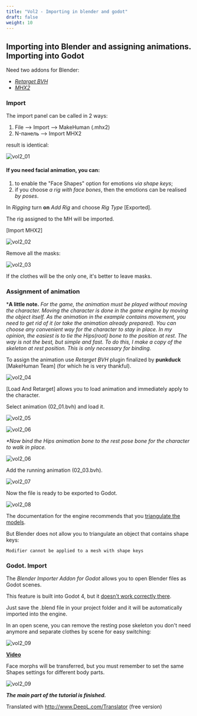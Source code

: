 ```yaml
---
title: "Vol2 - Importing in blender and godot"
draft: false
weight: 10
---
```


## Importing into Blender and assigning animations. Importing into Godot

Need two addons for Blender:

* [_Retarget BVH_](https://github.com/black-punkduck/retarget-bvh)
* [_MHX2_](https://github.com/makehumancommunity/mhx2-makehuman-exchange)



### Import

The import panel can be called in 2 ways:

1. File –> Import –> MakeHuman (.mhx2)
2. N-панель –> Import MHX2

result is identical:

![vol2_01](56039a82ed372d47e1062bfc63de4518.jpg)

#### If you need facial animation, you can:
1. to enable the "Face Shapes" option for emotions _via shape keys_;
2. if you choose _a rig with face bones_, then the emotions can be realised _by poses_.

In _Rigging_ turn **on** _Add Rig_ and choose _Rig Type_ [Exported].

The rig assigned to the MH will be imported.

[Import MHX2]

![vol2_02](e36f95842266f8b943333f9ecec98346.jpg)

Remove all the masks:

![vol2_03](b0271940648eb9730a8b626d7d82c966.jpg)

If the clothes will be the only one, it's better to leave masks.


### Assignment of animation

***A little note.** _For the game, the animation must be played without moving the character. Moving the character is done in the game engine by moving the object itself. As the animation in the example contains movement, you need to get rid of it (or take the animation already prepared). You can choose any convenient way for the character to stay in place. In my opinion, the easiest is to tie the Hips(root) bone to the position at rest. The way is not the best, but simple and fast. To do this, I make a copy of the skeleton at rest position. This is only necessary for binding._

To assign the animation use _Retarget BVH_ plugin finalized by **punkduck** [MakeHuman Team] (for which he is very thankful).

![vol2_04](1daeb883a5079a03c28adb30adc109fe.jpg)

[Load And Retarget] allows you to load animation and immediately apply to the character.

Select animation (02_01.bvh) and load it.

![vol2_05](806077c30ba99ef955cd78e9bd1b3efd.jpg)

![vol2_06](8af2b64f05bffd99bd7997702b81e46a.jpg)

_*Now bind the Hips animation bone to the rest pose bone for the character to walk in place._

![vol2_06](9cf749826bb1f099337cfa750c5a5ead.jpg)

Add the running animation (02_03.bvh).

![vol2_07](8b968ee4a742bad17c8dba2b01a46176.jpg)

Now the file is ready to be exported to Godot.

![vol2_08](77692b79d823b0fc86c54c4703f4a3ff.jpg)

The documentation for the engine recommends that you [triangulate the models](https://docs.godotengine.org/en/stable/tutorials/assets_pipeline/importing_scenes.html#exporting-considerations).

But Blender does not allow you to triangulate an object that contains shape keys:

`Modifier cannot be applied to a mesh with shape keys`

### Godot. Import

The _Blender Importer Addon for Godot_ allows you to open Blender files as Godot scenes.

This feature is built into Godot 4, but it [doesn't work correctly there](https://godotforums.org/d/27915-godot-3-4-4-released/22).

Just save the .blend file in your project folder and it will be automatically imported into the engine.

In an open scene, you can remove the resting pose skeleton you don't need anymore and separate clothes by scene for easy switching:

![vol2_09](https://s1.hostingkartinok.com/uploads/images/2022/06/ec1c5e32b21d6306059be362634de42c.gif)

[**Video**](https://mega.nz/file/utM2xDpB#blLOPw8nJxrBOGkJLF7jAAiI81bUE59lyG0IWEXi80U)

Face morphs will be transferred, but you must remember to set the same Shapes settings for different body parts.

![vol2_09](83b26b1957b125bf80c7afadbf1ef5be.jpg)


_**The main part of the tutorial is finished.**_

Translated with http://www.DeepL.com/Translator (free version)
